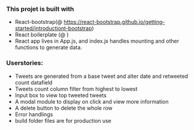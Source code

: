 ### This projet is built with 
* React-bootstrap(@ https://react-bootstrap.github.io/getting-started/introductiont-bootstrap)
* React boilerplate (@ )
* React app lives in App.js, and index.js handles mounting and other functions to generate data.
### 
### Userstories:
* Tweets are generated from a base tweet and alter date and retweeted count datafield
* Tweets count column filter from highest to lowest
* Input box to view top tweeted tweets
* A modal module to display on click and view more information
* A delete button to delete the whole row
* Error handlings
* build folder files are for production use